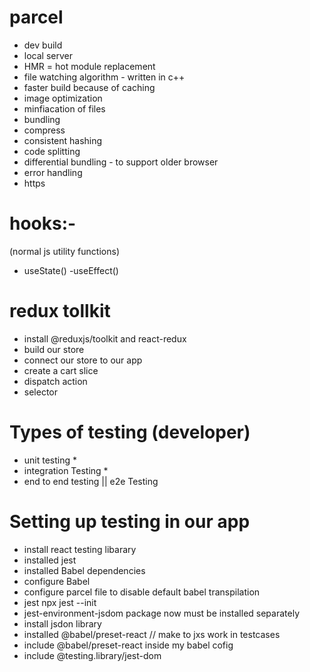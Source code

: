 # parcel
- dev build
- local server
- HMR = hot module replacement
- file watching algorithm - written in c++
- faster build because of caching
- image optimization
- minfiacation of files
- bundling
- compress
- consistent hashing
- code splitting
- differential bundling - to support  older browser
- error handling
- https


# hooks:-

(normal js utility functions)

- useState()
-useEffect()

# redux tollkit
- install @reduxjs/toolkit and react-redux
- build our store 
- connect our store to our app
- create a cart slice
- dispatch action
- selector
  
# Types of testing (developer)
 - unit testing *
 - integration Testing  *
 - end to end testing || e2e Testing 

# Setting up testing in our app
- install react testing libarary
- installed jest
- installed Babel dependencies
- configure Babel 
- configure parcel file to disable default babel transpilation
- jest npx jest --init
- jest-environment-jsdom package now must be installed separately
- install jsdon library
- installed  @babel/preset-react // make to jxs work in testcases
- include  @babel/preset-react inside my babel cofig  
- include @testing.library/jest-dom
